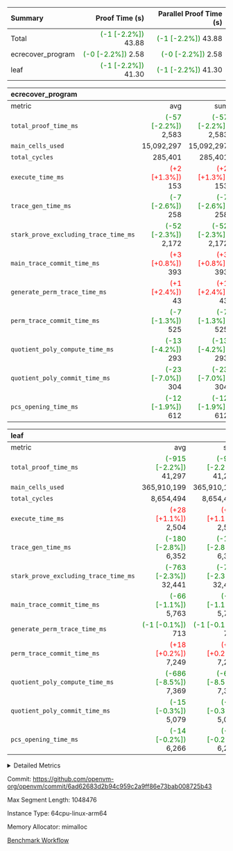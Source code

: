 | Summary | Proof Time (s) | Parallel Proof Time (s) |
|:---|---:|---:|
| Total | <span style='color: green'>(-1 [-2.2%])</span> 43.88 | <span style='color: green'>(-1 [-2.2%])</span> 43.88 |
| ecrecover_program | <span style='color: green'>(-0 [-2.2%])</span> 2.58 | <span style='color: green'>(-0 [-2.2%])</span> 2.58 |
| leaf | <span style='color: green'>(-1 [-2.2%])</span> 41.30 | <span style='color: green'>(-1 [-2.2%])</span> 41.30 |


| ecrecover_program |||||
|:---|---:|---:|---:|---:|
|metric|avg|sum|max|min|
| `total_proof_time_ms ` | <span style='color: green'>(-57 [-2.2%])</span> 2,583 | <span style='color: green'>(-57 [-2.2%])</span> 2,583 | <span style='color: green'>(-57 [-2.2%])</span> 2,583 | <span style='color: green'>(-57 [-2.2%])</span> 2,583 |
| `main_cells_used     ` |  15,092,297 |  15,092,297 |  15,092,297 |  15,092,297 |
| `total_cycles        ` |  285,401 |  285,401 |  285,401 |  285,401 |
| `execute_time_ms     ` | <span style='color: red'>(+2 [+1.3%])</span> 153 | <span style='color: red'>(+2 [+1.3%])</span> 153 | <span style='color: red'>(+2 [+1.3%])</span> 153 | <span style='color: red'>(+2 [+1.3%])</span> 153 |
| `trace_gen_time_ms   ` | <span style='color: green'>(-7 [-2.6%])</span> 258 | <span style='color: green'>(-7 [-2.6%])</span> 258 | <span style='color: green'>(-7 [-2.6%])</span> 258 | <span style='color: green'>(-7 [-2.6%])</span> 258 |
| `stark_prove_excluding_trace_time_ms` | <span style='color: green'>(-52 [-2.3%])</span> 2,172 | <span style='color: green'>(-52 [-2.3%])</span> 2,172 | <span style='color: green'>(-52 [-2.3%])</span> 2,172 | <span style='color: green'>(-52 [-2.3%])</span> 2,172 |
| `main_trace_commit_time_ms` | <span style='color: red'>(+3 [+0.8%])</span> 393 | <span style='color: red'>(+3 [+0.8%])</span> 393 | <span style='color: red'>(+3 [+0.8%])</span> 393 | <span style='color: red'>(+3 [+0.8%])</span> 393 |
| `generate_perm_trace_time_ms` | <span style='color: red'>(+1 [+2.4%])</span> 43 | <span style='color: red'>(+1 [+2.4%])</span> 43 | <span style='color: red'>(+1 [+2.4%])</span> 43 | <span style='color: red'>(+1 [+2.4%])</span> 43 |
| `perm_trace_commit_time_ms` | <span style='color: green'>(-7 [-1.3%])</span> 525 | <span style='color: green'>(-7 [-1.3%])</span> 525 | <span style='color: green'>(-7 [-1.3%])</span> 525 | <span style='color: green'>(-7 [-1.3%])</span> 525 |
| `quotient_poly_compute_time_ms` | <span style='color: green'>(-13 [-4.2%])</span> 293 | <span style='color: green'>(-13 [-4.2%])</span> 293 | <span style='color: green'>(-13 [-4.2%])</span> 293 | <span style='color: green'>(-13 [-4.2%])</span> 293 |
| `quotient_poly_commit_time_ms` | <span style='color: green'>(-23 [-7.0%])</span> 304 | <span style='color: green'>(-23 [-7.0%])</span> 304 | <span style='color: green'>(-23 [-7.0%])</span> 304 | <span style='color: green'>(-23 [-7.0%])</span> 304 |
| `pcs_opening_time_ms ` | <span style='color: green'>(-12 [-1.9%])</span> 612 | <span style='color: green'>(-12 [-1.9%])</span> 612 | <span style='color: green'>(-12 [-1.9%])</span> 612 | <span style='color: green'>(-12 [-1.9%])</span> 612 |

| leaf |||||
|:---|---:|---:|---:|---:|
|metric|avg|sum|max|min|
| `total_proof_time_ms ` | <span style='color: green'>(-915 [-2.2%])</span> 41,297 | <span style='color: green'>(-915 [-2.2%])</span> 41,297 | <span style='color: green'>(-915 [-2.2%])</span> 41,297 | <span style='color: green'>(-915 [-2.2%])</span> 41,297 |
| `main_cells_used     ` |  365,910,199 |  365,910,199 |  365,910,199 |  365,910,199 |
| `total_cycles        ` |  8,654,494 |  8,654,494 |  8,654,494 |  8,654,494 |
| `execute_time_ms     ` | <span style='color: red'>(+28 [+1.1%])</span> 2,504 | <span style='color: red'>(+28 [+1.1%])</span> 2,504 | <span style='color: red'>(+28 [+1.1%])</span> 2,504 | <span style='color: red'>(+28 [+1.1%])</span> 2,504 |
| `trace_gen_time_ms   ` | <span style='color: green'>(-180 [-2.8%])</span> 6,352 | <span style='color: green'>(-180 [-2.8%])</span> 6,352 | <span style='color: green'>(-180 [-2.8%])</span> 6,352 | <span style='color: green'>(-180 [-2.8%])</span> 6,352 |
| `stark_prove_excluding_trace_time_ms` | <span style='color: green'>(-763 [-2.3%])</span> 32,441 | <span style='color: green'>(-763 [-2.3%])</span> 32,441 | <span style='color: green'>(-763 [-2.3%])</span> 32,441 | <span style='color: green'>(-763 [-2.3%])</span> 32,441 |
| `main_trace_commit_time_ms` | <span style='color: green'>(-66 [-1.1%])</span> 5,763 | <span style='color: green'>(-66 [-1.1%])</span> 5,763 | <span style='color: green'>(-66 [-1.1%])</span> 5,763 | <span style='color: green'>(-66 [-1.1%])</span> 5,763 |
| `generate_perm_trace_time_ms` | <span style='color: green'>(-1 [-0.1%])</span> 713 | <span style='color: green'>(-1 [-0.1%])</span> 713 | <span style='color: green'>(-1 [-0.1%])</span> 713 | <span style='color: green'>(-1 [-0.1%])</span> 713 |
| `perm_trace_commit_time_ms` | <span style='color: red'>(+18 [+0.2%])</span> 7,249 | <span style='color: red'>(+18 [+0.2%])</span> 7,249 | <span style='color: red'>(+18 [+0.2%])</span> 7,249 | <span style='color: red'>(+18 [+0.2%])</span> 7,249 |
| `quotient_poly_compute_time_ms` | <span style='color: green'>(-686 [-8.5%])</span> 7,369 | <span style='color: green'>(-686 [-8.5%])</span> 7,369 | <span style='color: green'>(-686 [-8.5%])</span> 7,369 | <span style='color: green'>(-686 [-8.5%])</span> 7,369 |
| `quotient_poly_commit_time_ms` | <span style='color: green'>(-15 [-0.3%])</span> 5,079 | <span style='color: green'>(-15 [-0.3%])</span> 5,079 | <span style='color: green'>(-15 [-0.3%])</span> 5,079 | <span style='color: green'>(-15 [-0.3%])</span> 5,079 |
| `pcs_opening_time_ms ` | <span style='color: green'>(-14 [-0.2%])</span> 6,266 | <span style='color: green'>(-14 [-0.2%])</span> 6,266 | <span style='color: green'>(-14 [-0.2%])</span> 6,266 | <span style='color: green'>(-14 [-0.2%])</span> 6,266 |



<details>
<summary>Detailed Metrics</summary>

| group | num_segments | keygen_time_ms | commit_exe_time_ms |
| --- | --- | --- | --- |
| ecrecover_program | 1 | 1,005 | 11 | 

| group | air_name | quotient_deg | interactions | constraints |
| --- | --- | --- | --- | --- |
| ecrecover_program | AccessAdapterAir<16> | 2 | 5 | 14 | 
| ecrecover_program | AccessAdapterAir<2> | 2 | 5 | 14 | 
| ecrecover_program | AccessAdapterAir<32> | 2 | 5 | 14 | 
| ecrecover_program | AccessAdapterAir<4> | 2 | 5 | 14 | 
| ecrecover_program | AccessAdapterAir<64> | 2 | 5 | 14 | 
| ecrecover_program | AccessAdapterAir<8> | 2 | 5 | 14 | 
| ecrecover_program | BitwiseOperationLookupAir<8> | 2 | 2 | 4 | 
| ecrecover_program | KeccakVmAir | 2 | 321 | 4,571 | 
| ecrecover_program | MemoryMerkleAir<8> | 2 | 4 | 40 | 
| ecrecover_program | PersistentBoundaryAir<8> | 2 | 3 | 6 | 
| ecrecover_program | PhantomAir | 2 | 3 | 5 | 
| ecrecover_program | Poseidon2PeripheryAir<BabyBearParameters>, 1> | 2 | 1 | 286 | 
| ecrecover_program | ProgramAir | 1 | 1 | 4 | 
| ecrecover_program | RangeTupleCheckerAir<2> | 1 | 1 | 4 | 
| ecrecover_program | VariableRangeCheckerAir | 1 | 1 | 4 | 
| ecrecover_program | VmAirWrapper<Rv32BaseAluAdapterAir, BaseAluCoreAir<4, 8> | 2 | 19 | 43 | 
| ecrecover_program | VmAirWrapper<Rv32BaseAluAdapterAir, LessThanCoreAir<4, 8> | 2 | 17 | 39 | 
| ecrecover_program | VmAirWrapper<Rv32BaseAluAdapterAir, ShiftCoreAir<4, 8> | 2 | 23 | 90 | 
| ecrecover_program | VmAirWrapper<Rv32BranchAdapterAir, BranchEqualCoreAir<4> | 2 | 11 | 25 | 
| ecrecover_program | VmAirWrapper<Rv32BranchAdapterAir, BranchLessThanCoreAir<4, 8> | 2 | 13 | 41 | 
| ecrecover_program | VmAirWrapper<Rv32CondRdWriteAdapterAir, Rv32JalLuiCoreAir> | 2 | 10 | 22 | 
| ecrecover_program | VmAirWrapper<Rv32HintStoreAdapterAir, Rv32HintStoreCoreAir> | 2 | 15 | 17 | 
| ecrecover_program | VmAirWrapper<Rv32IsEqualModAdapterAir<2, 1, 32, 32>, ModularIsEqualCoreAir<32, 4, 8> | 2 | 25 | 223 | 
| ecrecover_program | VmAirWrapper<Rv32JalrAdapterAir, Rv32JalrCoreAir> | 2 | 16 | 20 | 
| ecrecover_program | VmAirWrapper<Rv32LoadStoreAdapterAir, LoadSignExtendCoreAir<4, 8> | 2 | 18 | 33 | 
| ecrecover_program | VmAirWrapper<Rv32LoadStoreAdapterAir, LoadStoreCoreAir<4> | 2 | 17 | 38 | 
| ecrecover_program | VmAirWrapper<Rv32MultAdapterAir, DivRemCoreAir<4, 8> | 2 | 25 | 88 | 
| ecrecover_program | VmAirWrapper<Rv32MultAdapterAir, MulHCoreAir<4, 8> | 2 | 24 | 38 | 
| ecrecover_program | VmAirWrapper<Rv32MultAdapterAir, MultiplicationCoreAir<4, 8> | 2 | 19 | 26 | 
| ecrecover_program | VmAirWrapper<Rv32RdWriteAdapterAir, Rv32AuipcCoreAir> | 2 | 11 | 15 | 
| ecrecover_program | VmAirWrapper<Rv32VecHeapAdapterAir<1, 2, 2, 32, 32>, EcDoubleCoreAir> | 2 | 411 | 514 | 
| ecrecover_program | VmAirWrapper<Rv32VecHeapAdapterAir<2, 1, 1, 32, 32>, FieldExpressionCoreAir> | 2 | 156 | 190 | 
| ecrecover_program | VmAirWrapper<Rv32VecHeapAdapterAir<2, 2, 2, 32, 32>, FieldExpressionCoreAir> | 2 | 422 | 457 | 
| ecrecover_program | VmConnectorAir | 2 | 3 | 9 | 
| leaf | AccessAdapterAir<2> | 4 | 5 | 12 | 
| leaf | AccessAdapterAir<4> | 4 | 5 | 12 | 
| leaf | AccessAdapterAir<8> | 4 | 5 | 12 | 
| leaf | FriReducedOpeningAir | 4 | 35 | 59 | 
| leaf | NativePoseidon2Air<BabyBearParameters>, 1> | 4 | 31 | 302 | 
| leaf | PhantomAir | 4 | 3 | 4 | 
| leaf | ProgramAir | 1 | 1 | 4 | 
| leaf | VariableRangeCheckerAir | 1 | 1 | 4 | 
| leaf | VmAirWrapper<BranchNativeAdapterAir, BranchEqualCoreAir<1> | 2 | 11 | 23 | 
| leaf | VmAirWrapper<JalNativeAdapterAir, JalCoreAir> | 4 | 7 | 6 | 
| leaf | VmAirWrapper<NativeAdapterAir<2, 0>, PublicValuesCoreAir> | 4 | 11 | 23 | 
| leaf | VmAirWrapper<NativeAdapterAir<2, 1>, FieldArithmeticCoreAir> | 4 | 15 | 23 | 
| leaf | VmAirWrapper<NativeLoadStoreAdapterAir<1>, NativeLoadStoreCoreAir<1> | 4 | 15 | 20 | 
| leaf | VmAirWrapper<NativeLoadStoreAdapterAir<4>, NativeLoadStoreCoreAir<4> | 4 | 15 | 20 | 
| leaf | VmAirWrapper<NativeVectorizedAdapterAir<4>, FieldExtensionCoreAir> | 4 | 15 | 23 | 
| leaf | VmConnectorAir | 4 | 3 | 8 | 
| leaf | VolatileBoundaryAir | 4 | 4 | 16 | 

| group | air_name | idx | rows | prep_cols | perm_cols | main_cols | cells |
| --- | --- | --- | --- | --- | --- | --- | --- |
| leaf | AccessAdapterAir<2> | 0 | 2,097,152 |  | 16 | 11 | 56,623,104 | 
| leaf | AccessAdapterAir<4> | 0 | 1,048,576 |  | 16 | 13 | 30,408,704 | 
| leaf | AccessAdapterAir<8> | 0 | 262,144 |  | 16 | 17 | 8,650,752 | 
| leaf | FriReducedOpeningAir | 0 | 1,048,576 |  | 76 | 64 | 146,800,640 | 
| leaf | NativePoseidon2Air<BabyBearParameters>, 1> | 0 | 131,072 |  | 36 | 348 | 50,331,648 | 
| leaf | PhantomAir | 0 | 32,768 |  | 8 | 6 | 458,752 | 
| leaf | ProgramAir | 0 | 524,288 |  | 8 | 10 | 9,437,184 | 
| leaf | VariableRangeCheckerAir | 0 | 262,144 | 2 | 8 | 1 | 2,359,296 | 
| leaf | VmAirWrapper<BranchNativeAdapterAir, BranchEqualCoreAir<1> | 0 | 4,194,304 |  | 28 | 23 | 213,909,504 | 
| leaf | VmAirWrapper<JalNativeAdapterAir, JalCoreAir> | 0 | 131,072 |  | 12 | 10 | 2,883,584 | 
| leaf | VmAirWrapper<NativeAdapterAir<2, 0>, PublicValuesCoreAir> | 0 | 64 |  | 16 | 23 | 2,496 | 
| leaf | VmAirWrapper<NativeAdapterAir<2, 1>, FieldArithmeticCoreAir> | 0 | 4,194,304 |  | 20 | 30 | 209,715,200 | 
| leaf | VmAirWrapper<NativeLoadStoreAdapterAir<1>, NativeLoadStoreCoreAir<1> | 0 | 4,194,304 |  | 36 | 25 | 255,852,544 | 
| leaf | VmAirWrapper<NativeLoadStoreAdapterAir<4>, NativeLoadStoreCoreAir<4> | 0 | 131,072 |  | 36 | 34 | 9,175,040 | 
| leaf | VmAirWrapper<NativeVectorizedAdapterAir<4>, FieldExtensionCoreAir> | 0 | 262,144 |  | 20 | 40 | 15,728,640 | 
| leaf | VmConnectorAir | 0 | 2 | 1 | 8 | 4 | 24 | 
| leaf | VolatileBoundaryAir | 0 | 2,097,152 |  | 8 | 11 | 39,845,888 | 

| group | air_name | segment | rows | prep_cols | perm_cols | main_cols | cells |
| --- | --- | --- | --- | --- | --- | --- | --- |
| ecrecover_program | AccessAdapterAir<16> | 0 | 16,384 |  | 24 | 25 | 802,816 | 
| ecrecover_program | AccessAdapterAir<2> | 0 | 256 |  | 24 | 11 | 8,960 | 
| ecrecover_program | AccessAdapterAir<32> | 0 | 8,192 |  | 24 | 41 | 532,480 | 
| ecrecover_program | AccessAdapterAir<4> | 0 | 128 |  | 24 | 13 | 4,736 | 
| ecrecover_program | AccessAdapterAir<8> | 0 | 32,768 |  | 24 | 17 | 1,343,488 | 
| ecrecover_program | BitwiseOperationLookupAir<8> | 0 | 65,536 | 3 | 8 | 2 | 655,360 | 
| ecrecover_program | KeccakVmAir | 0 | 128 |  | 1,288 | 3,164 | 569,856 | 
| ecrecover_program | MemoryMerkleAir<8> | 0 | 4,096 |  | 20 | 32 | 212,992 | 
| ecrecover_program | PersistentBoundaryAir<8> | 0 | 4,096 |  | 12 | 20 | 131,072 | 
| ecrecover_program | PhantomAir | 0 | 64 |  | 12 | 6 | 1,152 | 
| ecrecover_program | Poseidon2PeripheryAir<BabyBearParameters>, 1> | 0 | 4,096 |  | 8 | 300 | 1,261,568 | 
| ecrecover_program | ProgramAir | 0 | 16,384 |  | 8 | 10 | 294,912 | 
| ecrecover_program | RangeTupleCheckerAir<2> | 0 | 524,288 | 2 | 8 | 1 | 4,718,592 | 
| ecrecover_program | VariableRangeCheckerAir | 0 | 262,144 | 2 | 8 | 1 | 2,359,296 | 
| ecrecover_program | VmAirWrapper<Rv32BaseAluAdapterAir, BaseAluCoreAir<4, 8> | 0 | 131,072 |  | 80 | 36 | 15,204,352 | 
| ecrecover_program | VmAirWrapper<Rv32BaseAluAdapterAir, LessThanCoreAir<4, 8> | 0 | 2,048 |  | 40 | 37 | 157,696 | 
| ecrecover_program | VmAirWrapper<Rv32BaseAluAdapterAir, ShiftCoreAir<4, 8> | 0 | 16,384 |  | 52 | 53 | 1,720,320 | 
| ecrecover_program | VmAirWrapper<Rv32BranchAdapterAir, BranchEqualCoreAir<4> | 0 | 16,384 |  | 48 | 26 | 1,212,416 | 
| ecrecover_program | VmAirWrapper<Rv32BranchAdapterAir, BranchLessThanCoreAir<4, 8> | 0 | 32,768 |  | 56 | 32 | 2,883,584 | 
| ecrecover_program | VmAirWrapper<Rv32CondRdWriteAdapterAir, Rv32JalLuiCoreAir> | 0 | 8,192 |  | 44 | 18 | 507,904 | 
| ecrecover_program | VmAirWrapper<Rv32HintStoreAdapterAir, Rv32HintStoreCoreAir> | 0 | 256 |  | 36 | 26 | 15,872 | 
| ecrecover_program | VmAirWrapper<Rv32IsEqualModAdapterAir<2, 1, 32, 32>, ModularIsEqualCoreAir<32, 4, 8> | 0 | 4,096 |  | 56 | 166 | 909,312 | 
| ecrecover_program | VmAirWrapper<Rv32JalrAdapterAir, Rv32JalrCoreAir> | 0 | 8,192 |  | 36 | 28 | 524,288 | 
| ecrecover_program | VmAirWrapper<Rv32LoadStoreAdapterAir, LoadSignExtendCoreAir<4, 8> | 0 | 4,096 |  | 76 | 35 | 454,656 | 
| ecrecover_program | VmAirWrapper<Rv32LoadStoreAdapterAir, LoadStoreCoreAir<4> | 0 | 131,072 |  | 72 | 40 | 14,680,064 | 
| ecrecover_program | VmAirWrapper<Rv32MultAdapterAir, MulHCoreAir<4, 8> | 0 | 8 |  | 100 | 39 | 1,112 | 
| ecrecover_program | VmAirWrapper<Rv32MultAdapterAir, MultiplicationCoreAir<4, 8> | 0 | 4,096 |  | 80 | 31 | 454,656 | 
| ecrecover_program | VmAirWrapper<Rv32RdWriteAdapterAir, Rv32AuipcCoreAir> | 0 | 4,096 |  | 28 | 21 | 200,704 | 
| ecrecover_program | VmAirWrapper<Rv32VecHeapAdapterAir<1, 2, 2, 32, 32>, EcDoubleCoreAir> | 0 | 2,048 |  | 828 | 543 | 2,807,808 | 
| ecrecover_program | VmAirWrapper<Rv32VecHeapAdapterAir<2, 1, 1, 32, 32>, FieldExpressionCoreAir> | 0 | 32 |  | 316 | 261 | 18,464 | 
| ecrecover_program | VmAirWrapper<Rv32VecHeapAdapterAir<2, 2, 2, 32, 32>, FieldExpressionCoreAir> | 0 | 1,024 |  | 848 | 619 | 1,502,208 | 
| ecrecover_program | VmConnectorAir | 0 | 2 | 1 | 12 | 4 | 32 | 

| group | idx | trace_gen_time_ms | total_proof_time_ms | total_cycles | total_cells | stark_prove_excluding_trace_time_ms | quotient_poly_compute_time_ms | quotient_poly_commit_time_ms | perm_trace_commit_time_ms | pcs_opening_time_ms | main_trace_commit_time_ms | main_cells_used | generate_perm_trace_time_ms | execute_time_ms |
| --- | --- | --- | --- | --- | --- | --- | --- | --- | --- | --- | --- | --- | --- | --- |
| leaf | 0 | 6,352 | 41,297 | 8,654,494 | 1,052,183,000 | 32,441 | 7,369 | 5,079 | 7,249 | 6,266 | 5,763 | 365,910,199 | 713 | 2,504 | 

| group | segment | trace_gen_time_ms | total_proof_time_ms | total_cycles | total_cells | stark_prove_excluding_trace_time_ms | quotient_poly_compute_time_ms | quotient_poly_commit_time_ms | perm_trace_commit_time_ms | pcs_opening_time_ms | main_trace_commit_time_ms | main_cells_used | generate_perm_trace_time_ms | execute_time_ms |
| --- | --- | --- | --- | --- | --- | --- | --- | --- | --- | --- | --- | --- | --- | --- |
| ecrecover_program | 0 | 258 | 2,583 | 285,401 | 56,172,159 | 2,172 | 293 | 304 | 525 | 612 | 393 | 15,092,297 | 43 | 153 | 

</details>


Commit: https://github.com/openvm-org/openvm/commit/6ad62683d2b94c959c2a9ff86e73bab008725b43

Max Segment Length: 1048476

Instance Type: 64cpu-linux-arm64

Memory Allocator: mimalloc

[Benchmark Workflow](https://github.com/openvm-org/openvm/actions/runs/12832730247)
